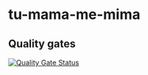 # tu-mama-me-mima

## Quality gates
[![Quality Gate Status](http://20.42.91.75:9000/api/project_badges/measure?project=TuMamaMeMima&metric=alert_status&token=sqb_934a853531ec61b7acffb5a466bbdc1ab53b87e4)](http://20.42.91.75:9000/dashboard?id=TuMamaMeMima)